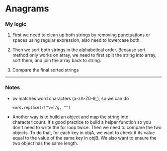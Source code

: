 # Anagrams

### My logic
1. First we need to clean up both strings by removing punctuations or spaces using regular expression, also need to lowercase both.

2. Then we sort both strings in the alphabetical order. Because sort method only works on array, we need to first split the string into array, sort them, and join the array back to string.

3. Compare the final sorted strings

---
### Notes
* \w matches word characters (a-zA-Z0-9_), so we can do 
    ```
    word.replace(/[^\w]/g, "")
    ```
* Another way is to build an object and map the string into character:count. It's good practice to build a helper function so you don't need to write the for loop twice. 
  Then we need to compare the two objects. To do that, for each key in objA, we want to check if its value equal to the value of the same key in objB. We also want to ensure the two object has the same length.
